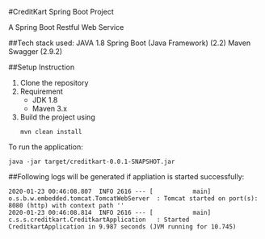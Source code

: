 #CreditKart Spring Boot Project

A Spring Boot Restful Web Service 

##Tech stack used: 
JAVA 1.8
Spring Boot (Java Framework) (2.2)
Maven
Swagger (2.9.2)

##Setup Instruction
1. Clone the repository
2. Requirement
    - JDK 1.8
    - Maven 3.x
3. Build the project using 
   ```
   mvn clean install
   ```
   
To run the application:
   ```
   java -jar target/creditkart-0.0.1-SNAPSHOT.jar
   ```
   
##Following logs will be generated if appliation is started successfully:
```
2020-01-23 00:46:08.807  INFO 2616 --- [           main] o.s.b.w.embedded.tomcat.TomcatWebServer  : Tomcat started on port(s): 8080 (http) with context path ''
2020-01-23 00:46:08.814  INFO 2616 --- [           main] c.s.s.creditkart.CreditkartApplication   : Started CreditkartApplication in 9.987 seconds (JVM running for 10.745)
```
